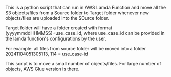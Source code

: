 This is a python script that can run in AWS Lamda Function and move all the S3 objects/files from a Source folder to Target folder whenever new objects/files are uploaded into the SOurce folder.

Target folder will have a folder created with format (yyyymmddHHMMSS)+use_case_id, where use_case_id can be provided in the lamda function's configurations by the user.

For example: all files from source folder will be moved into a folder 20241104051305113, 114 = use_case-id

This script is to move a small number of objects/files. For large number of objects, AWS Glue version is there.
